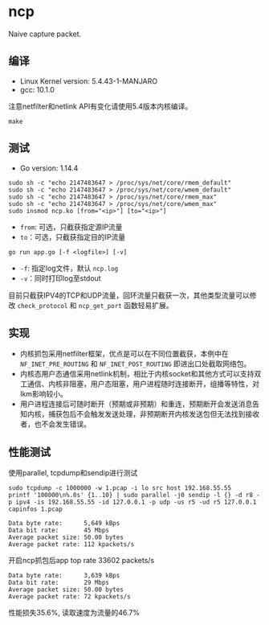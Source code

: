 # ncp
Naive capture packet.

## 编译
- Linux Kernel version: 5.4.43-1-MANJARO
- gcc: 10.1.0

注意netfilter和netlink API有变化请使用5.4版本内核编译。

```
make
```

## 测试
- Go version: 1.14.4

```
sudo sh -c "echo 2147483647 > /proc/sys/net/core/rmem_default"
sudo sh -c "echo 2147483647 > /proc/sys/net/core/wmem_default"
sudo sh -c "echo 2147483647 > /proc/sys/net/core/rmem_max"
sudo sh -c "echo 2147483647 > /proc/sys/net/core/wmem_max"
sudo insmod ncp.ko [from="<ip>"] [to="<ip>"]
```
- `from`: 可选，只截获指定源IP流量
- `to`：可选，只截获指定目的IP流量

```
go run app.go [-f <logfile>] [-v]
```
- `-f`: 指定log文件，默认 `ncp.log`
- `-v`：同时打印log至stdout

目前只截获IPV4的TCP和UDP流量，回环流量只截获一次，其他类型流量可以修改 `check_protocol` 和 `ncp_get_port` 函数轻易扩展。

## 实现
- 内核抓包采用netfilter框架，优点是可以在不同位置截获，本例中在 `NF_INET_PRE_ROUTING` 和 `NF_INET_POST_ROUTING` 即进出口处截取网络包。
- 内核态用户态通信采用netlink机制，相比于内核socket和其他方式可以支持双工通信、内核非阻塞，用户态阻塞，用户进程随时连接断开，组播等特性，对lkm影响较小。
- 用户进程连接后可随时断开（预期或非预期）和重连，预期断开会发送消息告知内核，捕获包后不会触发发送处理，非预期断开内核发送包但无法找到接收者，也不会发生错误。

## 性能测试
使用parallel, tcpdump和sendip进行测试
```
sudo tcpdump -c 1000000 -w 1.pcap -i lo src host 192.168.55.55
printf '100000\n%.0s' {1..10} | sudo parallel -j0 sendip -l {} -d r8 -p ipv4 -is 192.168.55.55 -id 127.0.0.1 -p udp -us r5 -ud r5 127.0.0.1
capinfos 1.pcap
```
```
Data byte rate:      5,649 kBps
Data bit rate:       45 Mbps
Average packet size: 50.00 bytes
Average packet rate: 112 kpackets/s
```
开启ncp抓包后app top rate 33602 packets/s
```
Data byte rate:      3,639 kBps
Data bit rate:       29 Mbps
Average packet size: 50.00 bytes
Average packet rate: 72 kpackets/s
```
性能损失35.6%, 读取速度为流量的46.7%
